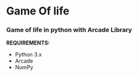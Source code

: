 # Game Of life
### Game of life in python with Arcade Library

**REQUIREMENTS:**
* Python 3.x
* Arcade
* NumPy
